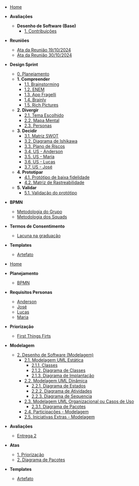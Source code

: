 <!-- docs/_sidebar.md -->

- [Home](/)

- **Avaliações**
  - **Desenho de Software (Base)**
    - [1. Contribuições](/Avaliacoes/entrega_01.md)

- **Reuniões**
  - [Ata da Reunião 19/10/2024](/Atas/reuniao_19-10-24.md)
  - [Ata da Reunião 30/10/2024](/Atas/reuniao_30-10-24.md)

- **Design Sprint**
  - [0. Planejamento](/DesignSprint/planejamento.md)
  - **1. Compreender**
    - [1.1. Brainstorming](/Artefatos/brainstorming.md)
    - [1.2. ENEM](/Artefatos/enem.md)
    - [1.3. App Fragelli](/Artefatos/app_fragelli)
    - [1.4. Brainly](/Artefatos/brainly.md)
    - [1.5. Rich Pictures](/)
  - **2. Divergir**
    - [2.1. Tema Escolhido](/Artefatos/tema_escolhido.md)
    - [2.2. Mapa Mental](/Artefatos/mapa-mental.md)
    - [2.3. Personas](/Artefatos/personas.md)
  - **3. Decidir**
    - [3.1. Matriz SWOT](/Artefatos/matriz_swot.md)
    - [3.2. Diagrama de Ishikawa](/Artefatos/ishikawa.md)
    - [3.3. Plano de Riscos](/Artefatos/plano_riscos.md)
    - [3.4. US - Anderson](/Artefatos/user_story_anderson.md)
    - [3.5. US - Maria](/Artefatos/user_story_maria.md)
    - [3.6. US - Lucas](/Artefatos/user_story_lucas.md)
    - [3.7. US - José](/Artefatos/user_story_jose.md)
  - **4. Prototipar**
    - [4.1. Protótipo de baixa fidelidade](/Artefatos/prototipo.md)
    - [4.2. Matriz de Rastreabilidade](/Artefatos/rastreabilidade.md)
  - **5. Validar**
    - [5.1. Validação do protótipo](/Artefatos/validacao_prototipo.md)
  
- **BPMN**
  - [Metodologia do Grupo](/BPMN/metodologia_grupo.md)
  - [Metodologia dos Squads](/BPMN/metodologia_squads.md)

- **Termos de Consentimento**

  - [Lacuna na graduação](/TermosDeConsentimento/Enquetes/Brainly.md)

- **Templates**
  - [Artefato](/Templates/template_artefato.md)

<!-- docs/_sidebar.md -->



- [Home](/)

- **Planejamento**
  - [BPMN](/Planejamento/BPMN.md)

- **Requisitos Personas**
  - [Anderson](/Personas/requisitos_anderson.md)
  - [José](/Personas/requisitos_jose.md)
  - [Lucas](/Personas/requisitos_lucas.md)
  - [Maria](/Personas/requisitos_maria.md)

- **Priorização**
  - [First Things Firts](/Requisitos/Escopo.md)

- **Modelagem**
  - [2. Desenho de Software (Modelagem)](/Modelagem/2.Modelagem.md)
    - [2.1. Modelagem UML Estática](/Modelagem/2.1.ModelagemEstatica.md)
        - [2.1.1. Classes](/Modelagem/2.1.1.Classes.md)
        - [2.1.2. Diagrama de Classes](/Modelagem/2.1.2.DiagramaClasses.md)
        - [2.1.3. Diagrama de Implantação](/Modelagem/2.1.3.DiagramaImplantacao.md)
    - [2.2. Modelagem UML Dinâmica](/Modelagem/2.2.ModelagemDinamica.md)
        - [2.2.1. Diagrama de Estados](/Modelagem/2.2.1.DiagramaEstados.md)
        - [2.2.2. Diagrama de Atividades](/Modelagem/2.2.2.DiagramaAtividades.md)
        - [2.2.3. Diagrama de Sequencia](/Modelagem/2.2.3.DiagramaSequencia.md)
    - [2.3. Modelagem UML Organizacional ou Casos de Uso](/Modelagem/2.3.ModelagemOrganizacionalCasosDeUso.md)
        - [2.3.1. Diagrama de Pacotes](/Modelagem/2.3.1.DiagramaPacotes)
    - [2.4. Participações - Modelagem](/Modelagem/2.6.ParticipacoesModelagem.md)
    - [2.5. Iniciativas Extras - Modelagem](/Modelagem/2.5.IniciativasExtras.md)

- **Avaliações**
  - [Entrega 2](/Avaliacoes/entrega_2.md)

- **Atas**
  - [1. Priorização](/Atas/1.Priorizacao.md)
  - [2. Diagrama de Pacotes](/Atas/2.Diagrama-de-Pacotes.md)

- **Templates**
  - [Artefato](/Templates/template_artefato.md)
